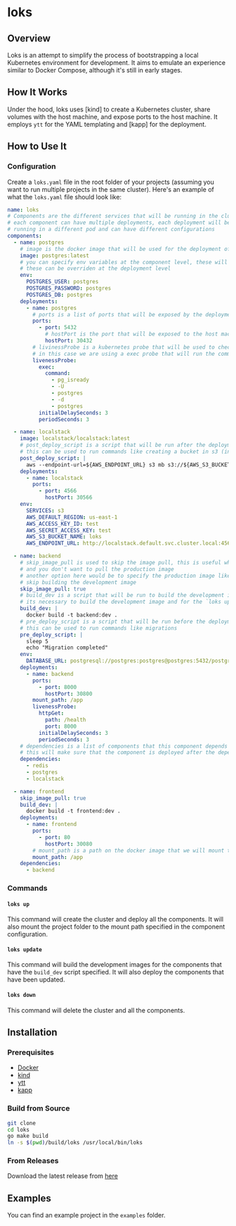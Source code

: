 # loks

## Overview

Loks is an attempt to simplify the process of bootstrapping a local Kubernetes environment for development. It aims to emulate an experience similar to Docker Compose, although it's still in early stages.

## How It Works

Under the hood, loks uses [kind] to create a Kubernetes cluster, share volumes with the host machine, and expose ports to the host machine. It employs `ytt` for the YAML templating and [kapp] for the deployment.

## How to Use It

### Configuration

Create a `loks.yaml` file in the root folder of your projects (assuming you want to run multiple projects in the same cluster). Here's an example of what the `loks.yaml` file should look like:

```yaml
name: loks
# Components are the different services that will be running in the cluster
# each component can have multiple deployments, each deployment will be
# running in a different pod and can have different configurations
components:
  - name: postgres
    # image is the docker image that will be used for the deployment of the one or more pods
    image: postgres:latest
    # you can specify env variables at the component level, these will be available to all deployments
    # these can be overriden at the deployment level
    env:
      POSTGRES_USER: postgres
      POSTGRES_PASSWORD: postgres
      POSTGRES_DB: postgres
    deployments:
      - name: postgres
        # ports is a list of ports that will be exposed by the deployment
        ports:
          - port: 5432
            # hostPort is the port that will be exposed to the host machine, these have to be in the range of 30000-32767
            hostPort: 30432
        # livinessProbe is a kubernetes probe that will be used to check if the pod is ready
        # in this case we are using a exec probe that will run the command pg_isready to check if the database is ready
        livenessProbe:
          exec:
            command:
              - pg_isready
              - -U
              - postgres
              - -d
              - postgres
          initialDelaySeconds: 3
          periodSeconds: 3

  - name: localstack
    image: localstack/localstack:latest
    # post_deploy_script is a script that will be run after the deployment of the component
    # this can be used to run commands like creating a bucket in s3 (in this case we are using localstack)
    post_deploy_script: |
      aws --endpoint-url=${AWS_ENDPOINT_URL} s3 mb s3://${AWS_S3_BUCKET_NAME}
    deployments:
      - name: localstack
        ports:
          - port: 4566
            hostPort: 30566
    env:
      SERVICES: s3
      AWS_DEFAULT_REGION: us-east-1
      AWS_ACCESS_KEY_ID: test
      AWS_SECRET_ACCESS_KEY: test
      AWS_S3_BUCKET_NAME: loks
      AWS_ENDPOINT_URL: http://localstack.default.svc.cluster.local:4566

  - name: backend
    # skip_image_pull is used to skip the image pull, this is useful when you are developing the image locally
    # and you don't want to pull the production image
    # another option here would be to specify the production image like in the other components, then you can
    # skip building the development image
    skip_image_pull: true
    # build_dev is a script that will be run to build the development image
    # its necessary to build the development image and for the `loks update` command to be able to build new images
    build_dev: |
      docker build -t backend:dev .
    # pre_deploy_script is a script that will be run before the deployment of the component
    # this can be used to run commands like migrations
    pre_deploy_script: |
      sleep 5
      echo "Migration completed"
    env:
      DATABASE_URL: postgresql://postgres:postgres@postgres:5432/postgres
    deployments:
      - name: backend
        ports:
          - port: 8000
            hostPort: 30800
        mount_path: /app
        livenessProbe:
          httpGet:
            path: /health
            port: 8000
          initialDelaySeconds: 3
          periodSeconds: 3
    # dependencies is a list of components that this component depends on
    # this will make sure that the component is deployed after the dependencies are deployed
    dependencies:
      - redis
      - postgres
      - localstack

  - name: frontend
    skip_image_pull: true
    build_dev: |
      docker build -t frontend:dev .
    deployments:
      - name: frontend
        ports:
          - port: 80
            hostPort: 30080
        # mount_path is a path on the docker image that we will mount the project folder to
        mount_path: /app
    dependencies:
      - backend
```
### Commands

#### `loks up`

This command will create the cluster and deploy all the components. It will also mount the project folder to the mount path specified in the component configuration.

#### `loks update`

This command will build the development images for the components that have the `build_dev` script specified. It will also deploy the components that have been updated.

#### `loks down`

This command will delete the cluster and all the components.

## Installation

### Prerequisites

- [Docker](https://docs.docker.com/get-docker/)
- [kind](https://kind.sigs.k8s.io/docs/user/quick-start/)
- [ytt](https://get-ytt.io/)
- [kapp](https://get-kapp.io/)

### Build from Source

```bash
git clone
cd loks
go make build
ln -s $(pwd)/build/loks /usr/local/bin/loks
```

### From Releases

Download the latest release from [here]()

## Examples

You can find an example project in the `examples` folder.

